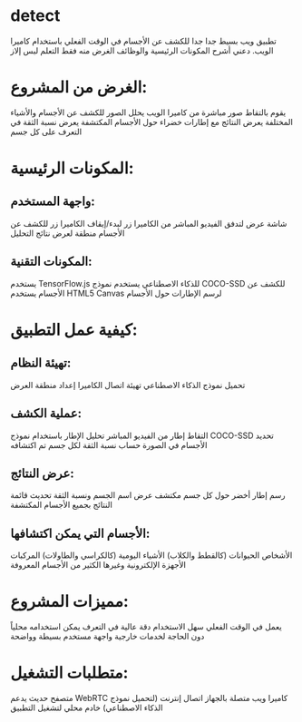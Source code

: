 # detect
تطبيق ويب بسيط جدا جدا  للكشف عن الأجسام في الوقت الفعلي باستخدام كاميرا الويب. دعني أشرح المكونات الرئيسية والوظائف
الغرض منه فقط التعلم لبس إلاز
# الغرض من المشروع:

يقوم بالتقاط صور مباشرة من كاميرا الويب
يحلل الصور للكشف عن الأجسام والأشياء المختلفة
يعرض النتائج مع إطارات خضراء حول الأجسام المكتشفة
يعرض نسبة الثقة في التعرف على كل جسم

# المكونات الرئيسية:

## واجهة المستخدم:

شاشة عرض لتدفق الفيديو المباشر من الكاميرا
زر لبدء/إيقاف الكاميرا
زر للكشف عن الأجسام
منطقة لعرض نتائج التحليل


## المكونات التقنية:

يستخدم TensorFlow.js للذكاء الاصطناعي
يستخدم نموذج COCO-SSD للكشف عن الأجسام
يستخدم HTML5 Canvas لرسم الإطارات حول الأجسام



# كيفية عمل التطبيق:

## تهيئة النظام:

تحميل نموذج الذكاء الاصطناعي
تهيئة اتصال الكاميرا
إعداد منطقة العرض


## عملية الكشف:

التقاط إطار من الفيديو المباشر
تحليل الإطار باستخدام نموذج COCO-SSD
تحديد الأجسام في الصورة
حساب نسبة الثقة لكل جسم تم اكتشافه


## عرض النتائج:

رسم إطار أخضر حول كل جسم مكتشف
عرض اسم الجسم ونسبة الثقة
تحديث قائمة النتائج بجميع الأجسام المكتشفة



## الأجسام التي يمكن اكتشافها:

الأشخاص
الحيوانات (كالقطط والكلاب)
الأشياء اليومية (كالكراسي والطاولات)
المركبات
الأجهزة الإلكترونية
وغيرها الكثير من الأجسام المعروفة

# مميزات المشروع:

يعمل في الوقت الفعلي
سهل الاستخدام
دقة عالية في التعرف
يمكن استخدامه محلياً دون الحاجة لخدمات خارجية
واجهة مستخدم بسيطة وواضحة

# متطلبات التشغيل:

متصفح حديث يدعم WebRTC
كاميرا ويب متصلة بالجهاز
اتصال إنترنت (لتحميل نموذج الذكاء الاصطناعي)
خادم محلي لتشغيل التطبيق
